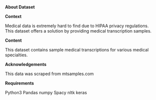 **About Dataset**

**Context**

Medical data is extremely hard to find due to HIPAA privacy regulations. This dataset offers a solution by providing medical transcription samples.

**Content**

This dataset contains sample medical transcriptions for various medical specialties.

**Acknowledgements**

This data was scraped from mtsamples.com

**Requirements**

Python3
Pandas
numpy
Spacy
nltk
keras


